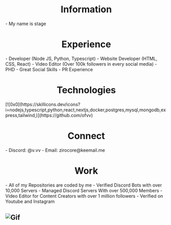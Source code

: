 <h1 align='center'> Information </h1>
- My name is stage

<h1 align='center'> Experience </h1>
- Developer (Node JS, Python, Typescript)
- Website Developer (HTML, CSS, React)
- Video Editor (Over 100k followers in every social media)
- PHD
- Great Social Skills
- PR Experience

<h1 align='center'> Technologies </h1>
[![0x0](https://skillicons.dev/icons?i=nodejs,typescript,python,react,nextjs,docker,postgres,mysql,mongodb,express,tailwind,)](https://github.com/ofvv)

<h1 align='center'> Connect </h1>
- Discord: @v.vv
- Email: zirocore@keemail.me

<h1 align='center'> Work </h1>
- All of my Repositories are coded by me
- Verified Discord Bots with over 10,000 Servers
- Managed Discord Servers With over 500,000 Members
- Video Editor for Content Creators with over 1 million followers
- Verified on Youtube and Instagram

![Gif](https://i.imgur.com/ZzDn8k3.gif)
------------
